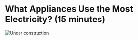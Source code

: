 # What Appliances Use the Most Electricity? (15 minutes)

![Under construction](/static/eis/under-construction.jpg)